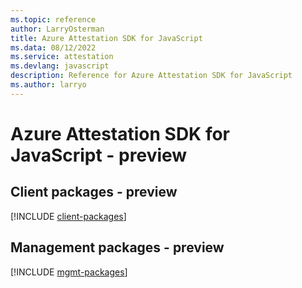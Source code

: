 ```yaml
---
ms.topic: reference
author: LarryOsterman
title: Azure Attestation SDK for JavaScript
ms.data: 08/12/2022
ms.service: attestation
ms.devlang: javascript
description: Reference for Azure Attestation SDK for JavaScript
ms.author: larryo
---
```

# Azure Attestation SDK for JavaScript - preview

## Client packages - preview
[!INCLUDE [client-packages](attestation-client-index.md)]
## Management packages - preview
[!INCLUDE [mgmt-packages](attestation-mgmt-index.md)]
